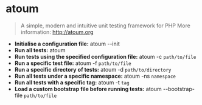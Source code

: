 # atoum
> A simple, modern and intuitive unit testing framework for PHP
> More information: <http://atoum.org>
- **Initialise a configuration file:**
atoum --init
- **Run all tests:**
atoum
- **Run tests using the specified configuration file:**
atoum -c `path/to/file`
- **Run a specific test file:**
atoum -f `path/to/file`
- **Run a specific directory of tests:**
atoum -d `path/to/directory`
- **Run all tests under a specific namespace:**
atoum -ns `namespace`
- **Run all tests with a specific tag:**
atoum -t `tag`
- **Load a custom bootstrap file before running tests:**
atoum --bootstrap-file `path/to/file`
